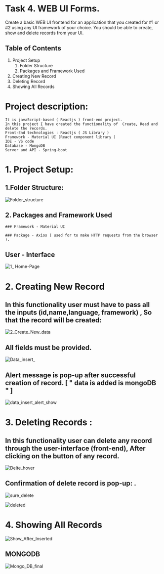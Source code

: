  # Task 4. WEB UI Forms.

Create a basic WEB UI frontend for an application that you created for #1 or #2 using any UI
framework of your choice. You should be able to create, show and delete records from your UI.

## Table of Contents 
1. Project Setup
   1. Folder Structure
   2. Packages and Framework Used
2. Creating New Record
3. Deleting Record
4. Showing All Records

# Project description:
  

    It is javaScript-based ( Reactjs ) front-end project.
    In this project I have created the functionality of  Create, Read and delete the records.
    Front-End technologies : Reactjs ( JS Library )
    Framework - Material UI (React component library ) 
    IDE - VS code
    Database - MongoDB
    Server and API - Spring-boot

# 1. Project Setup:

  ## 1.Folder Structure:
  
  ![Folder_structure](https://github.com/krishnasaw8340/Task-4-WEB-UI-Forms-2023/assets/63328010/5c97770b-4dc7-483e-85c0-7825ea1a2b15)



  ## 2. Packages and Framework Used
  
    ### Framework - Material UI 

    ### Package - Axios ( used for to make HTTP requests from the browser ).


## User - Interface 

  ![1_ Home-Page](https://github.com/krishnasaw8340/Task-4-WEB-UI-Forms-2023/assets/63328010/b55dc83e-33d6-4732-8ca7-3ee9be1b129a)



# 2. Creating New Record
   ## In this functionality user must have to pass all the inputs (id,name,language, framework) , So that the record will be created:
   
   
![2_Create_New_data](https://github.com/krishnasaw8340/Task-4-WEB-UI-Forms-2023/assets/63328010/d2c4f33f-b9fd-4b6e-b318-f6e033acb43a)


## All fields must be provided.

![Data_insert_](https://github.com/krishnasaw8340/Task-4-WEB-UI-Forms-2023/assets/63328010/90c7f0e0-1a4e-4f8b-ae10-f1103b97b559)

## Alert message is pop-up after successful creation of record. [ " data is added is mongoDB " ]

![data_insert_alert_show](https://github.com/krishnasaw8340/Task-4-WEB-UI-Forms-2023/assets/63328010/0c47f734-51a6-4bc3-9b97-ebd8bb26feac)





# 3. Deleting Records :
   ## In this functionality user can delete any record through the user-interface (front-end), After clicking on the button of any record.

   ![Delte_hover](https://github.com/krishnasaw8340/Task-4-WEB-UI-Forms-2023/assets/63328010/af1f92c8-0567-444b-87f5-2c19057a615d)


   
 ## Confirmation of delete record is pop-up: .
   ![sure_delete](https://github.com/krishnasaw8340/Task-4-WEB-UI-Forms-2023/assets/63328010/13e93d06-55fa-452b-873b-1ae51023c128)


![deleted](https://github.com/krishnasaw8340/Task-4-WEB-UI-Forms-2023/assets/63328010/28d6c650-14fb-4fda-bc01-077eb483e38d)




# 4. Showing All Records 

![Show_After_Inserted](https://github.com/krishnasaw8340/Task-4-WEB-UI-Forms-2023/assets/63328010/53876874-16d2-4bcd-acb2-c547f66077b9)

## MONGODB
![Mongo_DB_final](https://github.com/krishnasaw8340/Task-4-WEB-UI-Forms-2023/assets/63328010/1ba790af-9321-4390-b765-c0f7a1cbbc69)


    



